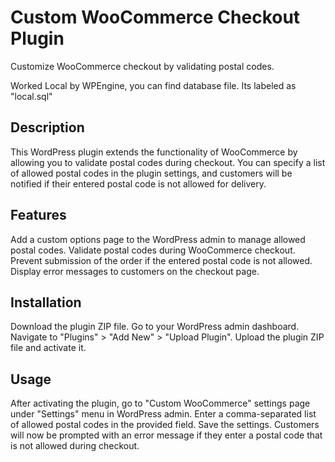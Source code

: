 <h1>Custom WooCommerce Checkout Plugin</h1>

Customize WooCommerce checkout by validating postal codes.

Worked Local by WPEngine, you can find database file. Its labeled as "local.sql"

<h2>Description</h2>

This WordPress plugin extends the functionality of WooCommerce by allowing you to validate postal codes during checkout. You can specify a list of allowed postal codes in the plugin settings, and customers will be notified if their entered postal code is not allowed for delivery.

<h2>Features</h2>

Add a custom options page to the WordPress admin to manage allowed postal codes.
Validate postal codes during WooCommerce checkout.
Prevent submission of the order if the entered postal code is not allowed.
Display error messages to customers on the checkout page.

<h2>Installation</h2>

Download the plugin ZIP file.
Go to your WordPress admin dashboard.
Navigate to "Plugins" > "Add New" > "Upload Plugin".
Upload the plugin ZIP file and activate it.

<h2>Usage</h2>

After activating the plugin, go to "Custom WooCommerce" settings page under "Settings" menu in WordPress admin.
Enter a comma-separated list of allowed postal codes in the provided field.
Save the settings.
Customers will now be prompted with an error message if they enter a postal code that is not allowed during checkout.
